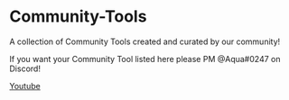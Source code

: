 # Community-Tools

A collection of Community Tools created and curated by our community!

If you want your Community Tool listed here please PM @Aqua#0247 on Discord!


[Youtube](https://www.youtube.com/channel/UC_klrGae5QNIndP4oxLpnoA)
